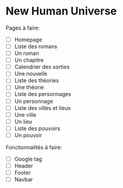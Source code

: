 # New Human Universe

Pages à faire:
- [ ] Homepage
- [ ] Liste des romans
- [ ] Un roman
- [ ] Un chapitre
- [ ] Calendrier des sorties
- [ ] Une nouvelle
- [ ] Liste des théories
- [ ] Une théorie
- [ ] Liste des personnages
- [ ] Un personnage
- [ ] Liste des villes et lieux
- [ ] Une ville
- [ ] Un lieu
- [ ] Liste des pouvoirs
- [ ] Un pouvoir

Fonctionnalités à faire:
- [ ] Google tag
- [ ] Header
- [ ] Footer
- [ ] Navbar
